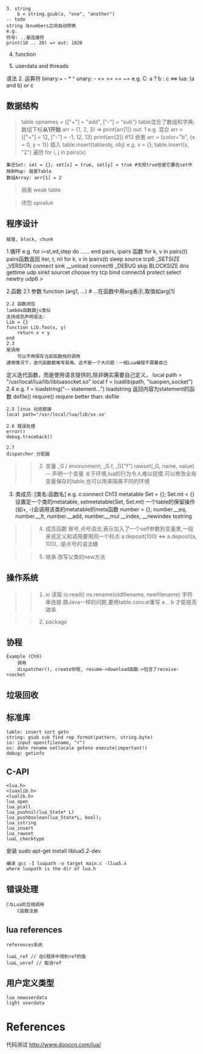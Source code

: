 	3. string
		b = string.gsub(a, "one", "another")
	-- todo
	string 与numbers之间自动转换
	e.g. 
	符号: ..是连接符
	print(10 .. 20) => out: 1020

4. function

5. userdata and threads

语法
2. 运算符
	binary:+ - * ^
	unary: -
	<= >= == ~=
	e.g. C: a ? b : c <=> lua: (a and b) or c

## 数据结构
> table
	opnames = {["+"] = "add", ["-"] = "sub"}
	table混合了数组和字典;数组下标**从1开始**
	arr = {1, 2, 3} => print(arr[1]) out: 1
	e.g. 混合
		arr = {["+"] = 12, ["-"] = -1, 12, 13}
		print(arr[2]) #13
	嵌套
		arr = {color="b", {x = 0, y = 1}}
	插入
	table.insert(tableobj, obj)
	e.g. x = {}; table.insert(x, "2")
	遍历
		for i, j in pairs(x)
>
	集合Set: set = {}; set[x] = true, set[y] = true #无视true但是它要在set中
	映射Map: 就是Table
	数组Array: arr[1] = 2

> 弱表
	weak table

> 闭包 upvalue


## 程序设计
	赋值, block, chunk
1.循环
	e.g. for i=st,ed,step do ...... end
	pairs, ipairs 函数
	for k, v in pairs(t)
		pairs函数返回 iter, t, nil
	for k, v in ipairs(t)
		sleep
		source
		tcp6
		_SETSIZE
		_VERSION
		connect
		sink
		__unload
		connect6
		_DEBUG
		skip
		BLOCKSIZE
		dns
		gettime
		udp
		sinkt
		sourcet
		choose
		try
		tcp
		bind
		connect4
		protect
		select
		newtry
		udp6
		>

2.函数
	2.1 参数
	function (arg1, ...)
	# ...在函数中用arg表示,取值如arg[1]

	2.2 函数闭包
	lambda函数跟js类似
	支持成员声明语法:
	Lib = {}
	function Lib.foo(x, y)
		return x + y
	end
	2.3 
	尾调用
		可以不用保存当前函数栈的调用
	通常情况下，迭代函数都难写易用。这不是一个大问题：一般Lua编程不需要自己
定义迭代函数，而是使用语言提供的,除非确实需要自己定义。
local path = "/usr/local/lua/lib/libluasocket.so"
local f = loadlib(path, "luaopen_socket") 
	2.4
	e.g. f = loadstring("-- statement...")
	loadstring 返回内容为statement的函数
	dofile()
	require()
	require better than: dofile
	
	2.5 linux 动态链接
	local path="/usr/local/lua/lib/xx.so'
	
	2.6 错误处理
	error()
	debug.traceback()

	2.7
	dispatcher 分配器

>> 2. 变量
	_G / environment; _G.f, _G["f"]
	rawset(_G, name, value) -- 声明一个变量
	关于环境,lua的行为令人难以捉摸,可以修改全局变量保存的table,也可以用来隔离不同的环境

3.
	类成员: [类名:函数名]
		e.g. c:connect
	Ch13 metatable
	Set = {}; Set.mt = {}
	设置定一个类的metatable, setmetatable(Set, Set.mt)
		一个table的保留操作(如+, -)会调用该类的metatable的meta函数
		number = {}; number.__eq, number.__lt, number.__add, number.__mul
		__index, __newindex
		tostring

>> 4. 成员函数
	冒号,点号语法,表示加入了一个self参数到变量里,一般来说定义和调用要用同一个标点
	a:deposit(100) <=> a.deposit(a, 100), :是点号的语法糖

>> 5. 继承
	改写父类的new方法
	
## 操作系统

####
>> 1. io 读取
	io.read()
	os.rename(oldfilename, newfilename)
	字符串连接
		跟Java一样的问题,要用table.concat重写 a .. b 才能提高效率

>> 2. package
	


## 协程
	Example (Ch9)
		调用
		dispatcher(), create协程, resume->download函数->包含了receive->socket

## 垃圾回收

## 标准库
	table: insert sort getn
	string: gsub sub find rep format(pattern, string.byte)
	io: input open(filename, "r")
	os: date rename setlocale getenv execute(important!)
	debug: getinfo

## C-API
	<lua.h>
	<luaxlib.h>
	<lualib.h>
	lua_open
	lua_pcall
	lua_pushnil(lua_State* L)
	lua_pushboolean(lua_State*L, bool);
	lua_istring
	lua_insert
	lua_rawset
	luaL_checktype

安装	sudo apt-get install liblua5.2-dev

	编译 gcc -I luapath -o target main.c -llua5.x
	where luapath is the dir of lua.h

## 错误处理
	C与Lua的互相调用
		C函数注册

## lua references
	references系统

	luaL_ref // 在C程序中得到ref的值
	luaL_unref // 取消ref

## 用户定义类型
	lua_newuserdata
	light userdata


# References
代码测试
http://www.dooccn.com/lua/
